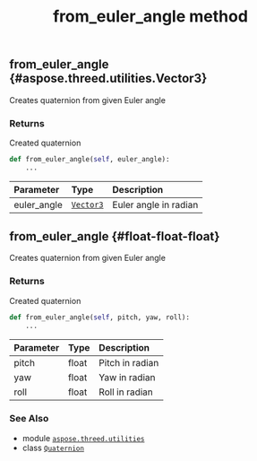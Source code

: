 ﻿---
title: from_euler_angle method
second_title: Aspose.3D for Python via .NET API References
description: 
type: docs
weight: 70
url: /python-net/aspose.threed.utilities/quaternion/from_euler_angle/
is_root: false
---

## from_euler_angle {#aspose.threed.utilities.Vector3}

Creates quaternion from given Euler angle


### Returns 


Created quaternion


```python
def from_euler_angle(self, euler_angle):
    ...
```


| Parameter | Type | Description |
| :- | :- | :- |
| euler_angle | [`Vector3`](/3d/python-net/aspose.threed.utilities/vector3) | Euler angle in radian |


## from_euler_angle {#float-float-float}

Creates quaternion from given Euler angle


### Returns 


Created quaternion


```python
def from_euler_angle(self, pitch, yaw, roll):
    ...
```


| Parameter | Type | Description |
| :- | :- | :- |
| pitch | float | Pitch in radian |
| yaw | float | Yaw in radian |
| roll | float | Roll in radian |



### See Also
* module [`aspose.threed.utilities`](../../)
* class [`Quaternion`](/3d/python-net/aspose.threed.utilities/quaternion)
